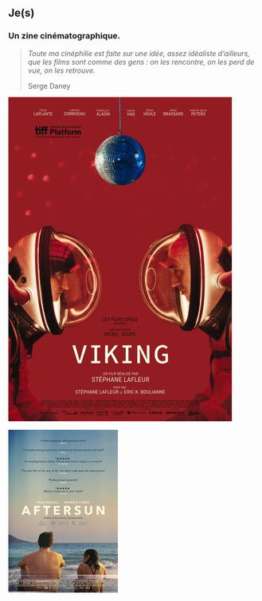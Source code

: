 
## Je(s)

### Un zine cinématographique.

> *Toute ma cinéphilie est faite sur une idée, assez idéaliste d’ailleurs, que les films sont comme des gens : on les rencontre, on les perd de vue, on les retrouve.* 
> 
> Serge Daney


[![viking](/content/viking.jpg)](https://ludimarwood.github.io/je_s_/blog/viking/)

![aftersun](/content/Aftersun.jpg)



